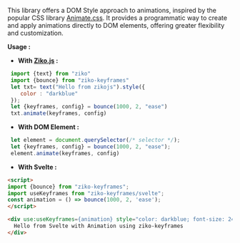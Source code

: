 This library offers a DOM Style approach to animations, inspired by the popular CSS library [Animate.css](https://animate.style/). 
It provides a programmatic way to create and apply animations directly to DOM elements, offering greater flexibility and customization.

**Usage :**

- **With  [Ziko.js](https://github.com/zakarialaoui10/ziko.js) :**
```js
 import {text} from "ziko"
 import {bounce} from "ziko-keyframes"
 let txt= text("Hello from zikojs").style({
    color : "darkblue"
 });
 let {keyframes, config} = bounce(1000, 2, "ease")
 txt.animate(keyframes, config)
```
- **With DOM Element :**
```js
 let element = document.querySelector(/* selector */);
 let {keyframes, config} = bounce(1000, 2, "ease");
 element.animate(keyframes, config)
```

- **With Svelte :**

```html
<script>
import {bounce} from "ziko-keyframes";
import useKeyframes from "ziko-keyframes/svelte";
const animation = () => bounce(1000, 2, 'ease');
</script>

<div use:useKeyframes={animation} style="color: darkblue; font-size: 24px;">
  Hello from Svelte with Animation using ziko-keyframes
</div>

```